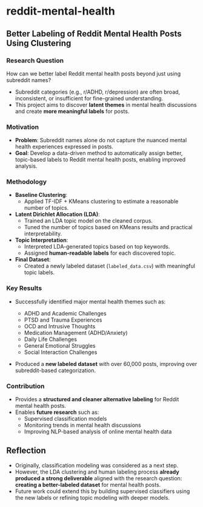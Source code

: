 # reddit-mental-health

## Better Labeling of Reddit Mental Health Posts Using Clustering

### Research Question

How can we better label Reddit mental health posts beyond just using subreddit names?

- Subreddit categories (e.g., r/ADHD, r/depression) are often broad, inconsistent, or insufficient for fine-grained understanding.
- This project aims to discover **latent themes** in mental health discussions and create **more meaningful labels** for posts.

### Motivation

- **Problem**: Subreddit names alone do not capture the nuanced mental health experiences expressed in posts.
- **Goal**: Develop a data-driven method to automatically assign better, topic-based labels to Reddit mental health posts, enabling improved analysis.

### Methodology

- **Baseline Clustering**:  
  - Applied TF-IDF + KMeans clustering to estimate a reasonable number of topics.
- **Latent Dirichlet Allocation (LDA)**:
  - Trained an LDA topic model on the cleaned corpus.
  - Tuned the number of topics based on KMeans results and practical interpretability.
- **Topic Interpretation**:
  - Interpreted LDA-generated topics based on top keywords.
  - Assigned **human-readable labels** for each discovered topic.
- **Final Dataset**:
  - Created a newly labeled dataset (`labeled_data.csv`) with meaningful topic labels.

### Key Results

- Successfully identified major mental health themes such as:
  - ADHD and Academic Challenges
  - PTSD and Trauma Experiences
  - OCD and Intrusive Thoughts
  - Medication Management (ADHD/Anxiety)
  - Daily Life Challenges
  - General Emotional Struggles
  - Social Interaction Challenges

- Produced a **new labeled dataset** with over 60,000 posts, improving over subreddit-based categorization.

### Contribution

- Provides a **structured and cleaner alternative labeling** for Reddit mental health posts.
- Enables **future research** such as:
  - Supervised classification models
  - Monitoring trends in mental health discussions
  - Improving NLP-based analysis of online mental health data


## Reflection

- Originally, classification modeling was considered as a next step.  
- However, the LDA clustering and human labeling process **already produced a strong deliverable** aligned with the research question: **creating a better-labeled dataset** for mental health posts.
- Future work could extend this by building supervised classifiers using the new labels or refining topic modeling with deeper models.